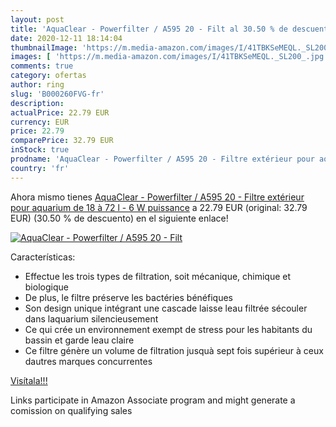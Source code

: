 ```yaml
---
layout: post
title: 'AquaClear - Powerfilter / A595 20 - Filt al 30.50 % de descuento'
date: 2020-12-11 18:14:04
thumbnailImage: 'https://m.media-amazon.com/images/I/41TBKSeMEQL._SL200_.jpg'
images: [ 'https://m.media-amazon.com/images/I/41TBKSeMEQL._SL200_.jpg' ]
comments: true
category: ofertas
author: ring
slug: 'B000260FVG-fr'
description:
actualPrice: 22.79 EUR
currency: EUR
price: 22.79
comparePrice: 32.79 EUR
inStock: true
prodname: 'AquaClear - Powerfilter / A595 20 - Filtre extérieur pour aquarium de 18 à 72 l - 6 W puissance'
country: 'fr'
---
```


Ahora mismo tienes [AquaClear - Powerfilter / A595 20 - Filtre extérieur pour aquarium de 18 à 72 l - 6 W puissance](https://www.amazon.fr/dp/B000260FVG/?tag=tolees0d-21) a 22.79 EUR (original: 32.79 EUR) (30.50 %  de descuento) en el siguiente enlace!

[![AquaClear - Powerfilter / A595 20 - Filt](https://m.media-amazon.com/images/I/41TBKSeMEQL._SL200_.jpg)](https://www.amazon.fr/dp/B000260FVG/?tag=tolees0d-21)

Características:

- Effectue les trois types de filtration, soit mécanique, chimique et biologique
- De plus, le filtre préserve les bactéries bénéfiques
- Son design unique intégrant une cascade laisse leau filtrée sécouler dans laquarium silencieusement
- Ce qui crée un environnement exempt de stress pour les habitants du bassin et garde leau claire
- Ce filtre génère un volume de filtration jusquà sept fois supérieur à ceux dautres marques concurrentes

[Visítala!!!](https://www.amazon.fr/dp/B000260FVG/?tag=tolees0d-21)

Links participate in Amazon Associate program and might generate a comission on qualifying sales
